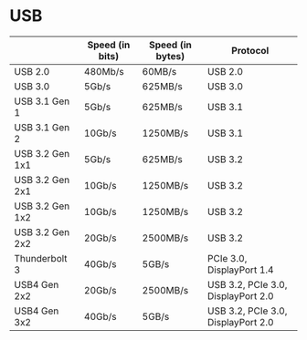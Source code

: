 # USB

|                 | Speed (in bits) | Speed (in bytes) | Protocol                           |
| ---             |             --- |              --- | ---                                |
| USB 2.0         |         480Mb/s |           60MB/s | USB 2.0                            |
| USB 3.0         |           5Gb/s |          625MB/s | USB 3.0                            |
| USB 3.1 Gen 1   |           5Gb/s |          625MB/s | USB 3.1                            |
| USB 3.1 Gen 2   |          10Gb/s |         1250MB/s | USB 3.1                            |
| USB 3.2 Gen 1x1 |           5Gb/s |          625MB/s | USB 3.2                            |
| USB 3.2 Gen 2x1 |          10Gb/s |         1250MB/s | USB 3.2                            |
| USB 3.2 Gen 1x2 |          10Gb/s |         1250MB/s | USB 3.2                            |
| USB 3.2 Gen 2x2 |          20Gb/s |         2500MB/s | USB 3.2                            |
| Thunderbolt 3   |          40Gb/s |            5GB/s | PCIe 3.0, DisplayPort 1.4          |
| USB4 Gen 2x2    |          20Gb/s |         2500MB/s | USB 3.2, PCIe 3.0, DisplayPort 2.0 |
| USB4 Gen 3x2    |          40Gb/s |            5GB/s | USB 3.2, PCIe 3.0, DisplayPort 2.0 |
